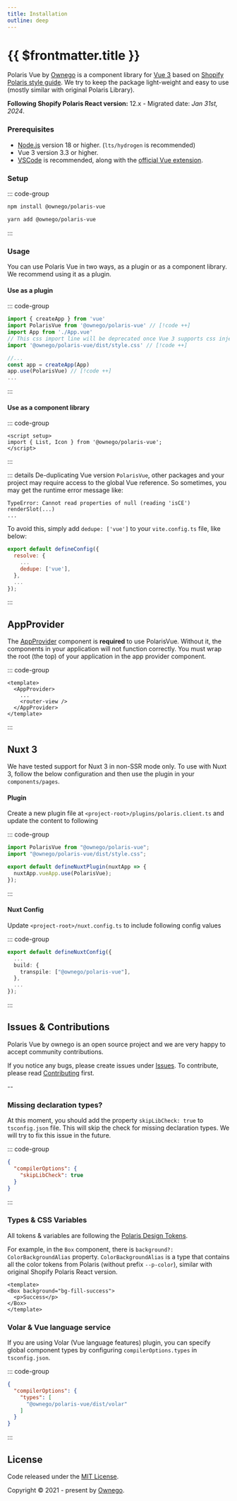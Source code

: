 ```yaml
---
title: Installation
outline: deep
---
```


# {{ $frontmatter.title }}

Polaris Vue by [Ownego](https://ownego.com?utm_source=polaris-vue&utm_medium=referral&utm_campaign=website) is a component library for [Vue 3](https://vuejs.org) based on [Shopify Polaris style guide](https://polaris.shopify.com). We try to keep the package light-weight and easy to use (mostly similar with original Polaris Library).

**Following Shopify Polaris React version:** 12.x - Migrated date: *Jan 31st, 2024*.

### Prerequisites

- [Node.js](https://nodejs.org/) version 18 or higher. (`lts/hydrogen` is recommended)
- Vue 3 version 3.3 or higher.
- [VSCode](https://code.visualstudio.com/) is recommended, along with the [official Vue extension](https://marketplace.visualstudio.com/items?itemName=Vue.volar).

### Setup

::: code-group
```bash [npm]
npm install @ownego/polaris-vue
```
```bash [yarn]
yarn add @ownego/polaris-vue
```
:::

### Usage

You can use Polaris Vue in two ways, as a plugin or as a component library. We recommend using it as a plugin.

#### Use as a plugin

::: code-group
```js [main.js]
import { createApp } from 'vue'
import PolarisVue from '@ownego/polaris-vue' // [!code ++]
import App from './App.vue'
// This css import line will be deprecated once Vue 3 supports css injections.
import '@ownego/polaris-vue/dist/style.css' // [!code ++]

//...
const app = createApp(App)
app.use(PolarisVue) // [!code ++]
...
```
:::

#### Use as a component library

::: code-group
```vue [Component.vue]
<script setup>
import { List, Icon } from '@ownego/polaris-vue';
</script>
```
:::

::: details De-duplicating Vue version
`PolarisVue`, other packages and your project may require access to the global Vue reference. So sometimes, you may get the runtime error message like:

```
TypeError: Cannot read properties of null (reading 'isCE')
renderSlot(...)
...
```

To avoid this, simply add `dedupe: ['vue']` to your `vite.config.ts` file, like below:

```js
export default defineConfig({
  resolve: {
    ...
    dedupe: ['vue'],
  },
  ...
});
```
:::

## AppProvider

The [AppProvider](/components/AppProvider) component is **required** to use PolarisVue. Without it, the components in your application will not function correctly. You must wrap the root (the top) of your application in the app provider component.

::: code-group
```vue [App.vue]
<template>
  <AppProvider>
    ...
    <router-view />
  </AppProvider>
</template>
```
:::

## Nuxt 3

We have tested support for Nuxt 3 in non-SSR mode only. To use with Nuxt 3, follow the below configuration and then use the plugin in your `components/pages`.

#### Plugin

Create a new plugin file at `<project-root>/plugins/polaris.client.ts` and update the content to following

::: code-group
```ts [polaris.client.ts]
import PolarisVue from "@ownego/polaris-vue";
import "@ownego/polaris-vue/dist/style.css";

export default defineNuxtPlugin(nuxtApp => {
  nuxtApp.vueApp.use(PolarisVue);
});
```
:::

#### Nuxt Config

Update `<project-root>/nuxt.config.ts` to include following config values

::: code-group
```ts [nuxt.config.ts]
export default defineNuxtConfig({
  ...
  build: {
    transpile: ["@ownego/polaris-vue"],
  },
  ...
});
```
:::

## Issues & Contributions

Polaris Vue by ownego is an open source project and we are very happy to accept community contributions.

If you notice any bugs, please create issues under [Issues](https://github.com/ownego/polaris-vue/issues).
To contribute, please read [Contributing](/contributing) first.

--

###  Missing declaration types?

At this moment, you should add the property `skipLibCheck: true` to `tsconfig.json` file. This will skip the check for missing declaration types. We will try to fix this issue in the future.

::: code-group
```json [tsconfig.json]
{
  "compilerOptions": {
    "skipLibCheck": true
  }
}
```
:::

### Types & CSS Variables

All tokens & variables are following the [Polaris Design Tokens](https://polaris.shopify.com/tokens/color).

For example, in the `Box` component, there is `background?: ColorBackgroundAlias` property.
`ColorBackgroundAlias` is a type that contains all the color tokens from Polaris (without prefix `--p-color`), similar with original Shopify Polaris React version.

```vue
<template>
<Box background="bg-fill-success">
  <p>Success</p>
</Box>
</template>
```

### Volar & Vue language service

If you are using Volar (Vue language features) plugin, you can specify global component types by configuring `compilerOptions.types` in `tsconfig.json`.

::: code-group
```json [tsconfig.json]
{
  "compilerOptions": {
    "types": [
      "@ownego/polaris-vue/dist/volar"
    ]
  }
}
```
:::

## License

Code released under the [MIT License](https://github.com/ownego/polaris-vue/blob/master/LICENSE).

Copyright &copy; 2021 - present by [Ownego](https://ownego.com?utm_source=polaris-vue&utm_medium=referral&utm_campaign=website).
